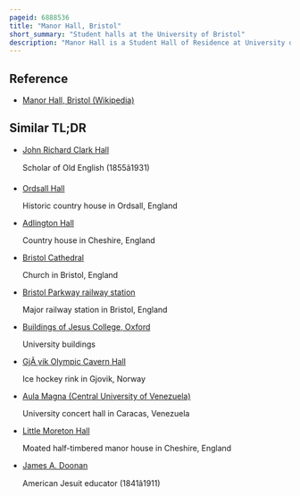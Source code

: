 ```yaml
---
pageid: 6888536
title: "Manor Hall, Bristol"
short_summary: "Student halls at the University of Bristol"
description: "Manor Hall is a Student Hall of Residence at University of Bristol. It is located in the georgian victorian Suburb of Clifton Bristol and provides self-catering Accommodation for around 340 Residents both in the main Hall itself and also in a Number of nearby Annexes. The Majority of Residents are first Year undergraduate Students but a Number of Returners choose to remain to contribute to the Hall's Life and Community in subsequent Years of Study."
---
```


## Reference

- [Manor Hall, Bristol (Wikipedia)](https://en.wikipedia.org/?curid=6888536)

## Similar TL;DR

- [John Richard Clark Hall](/tldr/en/john-richard-clark-hall)

  Scholar of Old English (1855â1931)

- [Ordsall Hall](/tldr/en/ordsall-hall)

  Historic country house in Ordsall, England

- [Adlington Hall](/tldr/en/adlington-hall)

  Country house in Cheshire, England

- [Bristol Cathedral](/tldr/en/bristol-cathedral)

  Church in Bristol, England

- [Bristol Parkway railway station](/tldr/en/bristol-parkway-railway-station)

  Major railway station in Bristol, England

- [Buildings of Jesus College, Oxford](/tldr/en/buildings-of-jesus-college-oxford)

  University buildings

- [GjÃ¸vik Olympic Cavern Hall](/tldr/en/gjvik-olympic-cavern-hall)

  Ice hockey rink in Gjovik, Norway

- [Aula Magna (Central University of Venezuela)](/tldr/en/aula-magna-central-university-of-venezuela)

  University concert hall in Caracas, Venezuela

- [Little Moreton Hall](/tldr/en/little-moreton-hall)

  Moated half-timbered manor house in Cheshire, England

- [James A. Doonan](/tldr/en/james-a-doonan)

  American Jesuit educator (1841â1911)
